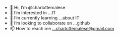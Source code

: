 - 👋 Hi, I’m @charlottemalese
- 👀 I’m interested in ...IT
- 🌱 I’m currently learning ...about IT
- 💞️ I’m looking to collaborate on ...github
- 📫 How to reach me ...charlottemalese@gmail.com

<!---
charlottemalese/charlottemalese is a ✨ special ✨ repository because its `README.md` (this file) appears on your GitHub profile.
You can click the Preview link to take a look at your changes.
--->
